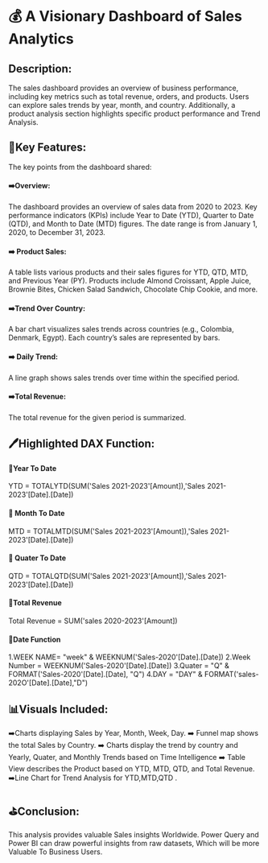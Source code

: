 # 💰 A Visionary Dashboard of Sales Analytics

## Description:
The sales dashboard provides an overview of business performance, including key metrics such as total revenue, orders, and products. Users can explore sales trends by year, month, and country. Additionally, a product analysis section highlights specific product performance and Trend Analysis.

## 🎯Key Features:
 The key points from the dashboard  shared:

#### ➡️Overview:
The dashboard provides an overview of sales data from 2020 to 2023.
Key performance indicators (KPIs) include Year to Date (YTD), Quarter to Date (QTD), and Month to Date (MTD) figures.
The date range is from January 1, 2020, to December 31, 2023.
#### ➡️ Product Sales:
A table lists various products and their sales figures for YTD, QTD, MTD, and Previous Year (PY).
Products include Almond Croissant, Apple Juice, Brownie Bites, Chicken Salad Sandwich, Chocolate Chip Cookie, and more.
#### ➡️Trend Over Country:
A bar chart visualizes sales trends across countries (e.g., Colombia, Denmark, Egypt).
Each country’s sales are represented by bars.
#### ➡️ Daily Trend:
A line graph shows sales trends over time within the specified period.
#### ➡️Total Revenue:
The total revenue for the given period is summarized.

## 🖊️Highlighted DAX Function:

#### 📜Year To Date
YTD = TOTALYTD(SUM('Sales 2021-2023'[Amount]),'Sales 2021-2023'[Date].[Date])
#### 📜 Month To Date
MTD = TOTALMTD(SUM('Sales 2021-2023'[Amount]),'Sales 2021-2023'[Date].[Date])
#### 📜 Quater To Date
QTD = TOTALQTD(SUM('Sales 2021-2023'[Amount]),'Sales 2021-2023'[Date].[Date])
#### 📜Total Revenue
Total Revenue = SUM('sales 2020-2023'[Amount])
#### 📜Date Function
1.WEEK NAME= "week" & WEEKNUM('Sales-2020'[Date].[Date])
2.Week Number = WEEKNUM('Sales-2020'[Date].[Date])
3.Quater = "Q" & FORMAT('Sales-2020'[Date].[Date], "Q")
4.DAY = "DAY" & FORMAT('sales-202O'[Date].[Date],"D")

## 📊Visuals Included:
➡️Charts displaying Sales by Year, Month, Week, Day.
➡️ Funnel map shows the total Sales by Country.
➡️ Charts display the trend by country and Yearly, Quater, and Monthly Trends based on Time Intelligence 
➡️ Table View describes the Product based on YTD, MTD, QTD, and Total Revenue.
➡️Line Chart for Trend Analysis for YTD,MTD,QTD .

## ⛳Conclusion:
This analysis provides valuable Sales insights Worldwide. Power Query and Power BI can draw powerful insights from raw datasets, Which will be more Valuable To Business Users.
